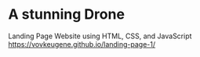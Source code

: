 # A stunning Drone 
Landing Page Website using HTML, CSS, and JavaScript
https://vovkeugene.github.io/landing-page-1/
